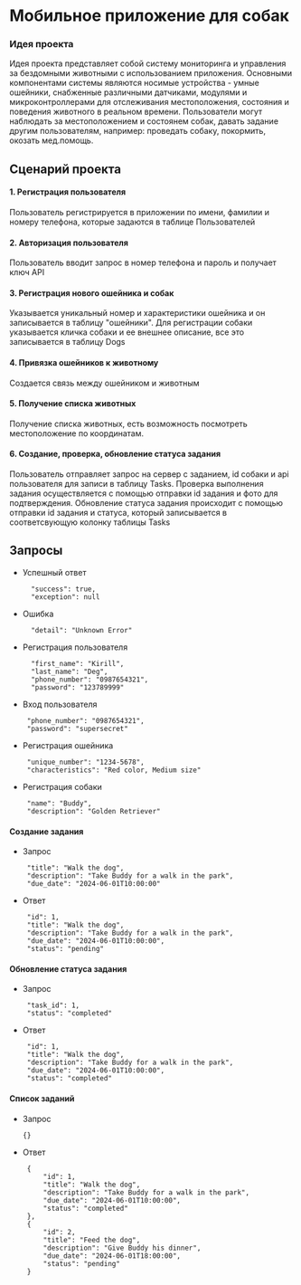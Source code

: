 # Мобильное приложение для собак
### Идея проекта
Идея проекта представляет собой систему мониторинга и управления за бездомными животными с использованием приложения. Основными компонентами системы являются носимые устройства - умные ошейники, снабженные различными датчиками, модулями и микроконтроллерами для отслеживания местоположения, состояния и поведения животного в реальном времени. Пользователи могут наблюдать за местоположением и состоянем собак, давать задание другим пользователям, например: проведать собаку, покормить, окозать мед.помощь.

## Сценарий проекта
#### 1. Регистрация пользователя
Пользователь регистрируется в приложении по имени, фамилии и номеру телефона, которые задаются в таблице Пользователей 
#### 2. Авторизация пользователя
Пользователь вводит запрос в номер телефона и пароль и получает ключ API
#### 3. Регистрация нового ошейника и собак
Указывается уникальный номер и характеристики ошейника и он записывается в таблицу "ошейники". 
Для регистрации собаки указывается кличка собаки и ее внешнее описание, все это записывается в таблицу Dogs
#### 4. Привязка ошейников﻿ к животному
Создается связь между ошейником и животным
#### 5. Получение списка животных 
Получение списка животных, есть возможность посмотреть местоположение по координатам.
#### 6. Создание, проверка, обновление статуса задания
Пользователь отправляет запрос на сервер с заданием, id собаки и api пользователя для записи в таблицу Tasks. Проверка выполнения задания осуществляется с помощью отправки id задания и фото для подтверждения. Обновление статуса задания происходит с помощью отправки id задания и статуса, который записывается в соответсвующую колонку таблицы Tasks


## Запросы
- Успешный ответ
  ```
    "success": true,
    "exception": null
  ```
- Ошибка
  ```
    "detail": "Unknown Error"
  ```
- Регистрация пользователя
  ```
    "first_name": "Kirill",
    "last_name": "Deg",
    "phone_number": "0987654321",
    "password": "123789999"
  ```
- Вход пользователя
   ```
    "phone_number": "0987654321",
    "password": "supersecret"
  ```
- Регистрация ошейника
   ```
    "unique_number": "1234-5678",
    "characteristics": "Red color, Medium size"
  ```
- Регистрация собаки
   ```
    "name": "Buddy",
    "description": "Golden Retriever"
  ```
#### Создание задания
- Запрос
   ```
    "title": "Walk the dog",
    "description": "Take Buddy for a walk in the park",
    "due_date": "2024-06-01T10:00:00"
  ```
- Ответ
   ```
    "id": 1,
    "title": "Walk the dog",
    "description": "Take Buddy for a walk in the park",
    "due_date": "2024-06-01T10:00:00",
    "status": "pending"
  ```
#### Обновление статуса задания
- Запрос
   ```
    "task_id": 1,
    "status": "completed"
  ```
- Ответ
   ```
    "id": 1,
    "title": "Walk the dog",
    "description": "Take Buddy for a walk in the park",
    "due_date": "2024-06-01T10:00:00",
    "status": "completed"
  ```
#### Список заданий
- Запрос
   ```
   {}
  ```
- Ответ
   ```
    {
        "id": 1,
        "title": "Walk the dog",
        "description": "Take Buddy for a walk in the park",
        "due_date": "2024-06-01T10:00:00",
        "status": "completed"
    },
    {
        "id": 2,
        "title": "Feed the dog",
        "description": "Give Buddy his dinner",
        "due_date": "2024-06-01T18:00:00",
        "status": "pending"
    }

  ```
